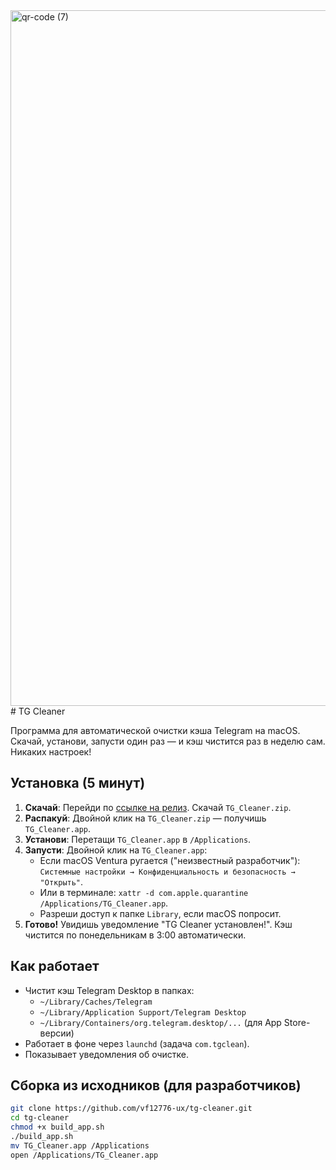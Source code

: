 <img width="1113" height="1113" alt="qr-code (7)" src="https://github.com/user-attachments/assets/0dcfde73-7e63-4c3f-ae87-984e53e81161" />
# TG Cleaner

Программа для автоматической очистки кэша Telegram на macOS. Скачай, установи, запусти один раз — и кэш чистится раз в неделю сам. Никаких настроек!

## Установка (5 минут)

1. **Скачай**: Перейди по [ссылке на релиз](https://github.com/vf12776-ux/tg-cleaner/releases/latest). Скачай `TG_Cleaner.zip`.
2. **Распакуй**: Двойной клик на `TG_Cleaner.zip` — получишь `TG_Cleaner.app`.
3. **Установи**: Перетащи `TG_Cleaner.app` в `/Applications`.
4. **Запусти**: Двойной клик на `TG_Cleaner.app`:
   - Если macOS Ventura ругается ("неизвестный разработчик"): `Системные настройки → Конфиденциальность и безопасность → "Открыть"`.
   - Или в терминале: `xattr -d com.apple.quarantine /Applications/TG_Cleaner.app`.
   - Разреши доступ к папке `Library`, если macOS попросит.
5. **Готово!** Увидишь уведомление "TG Cleaner установлен!". Кэш чистится по понедельникам в 3:00 автоматически.

## Как работает

- Чистит кэш Telegram Desktop в папках:
  - `~/Library/Caches/Telegram`
  - `~/Library/Application Support/Telegram Desktop`
  - `~/Library/Containers/org.telegram.desktop/...` (для App Store-версии)
- Работает в фоне через `launchd` (задача `com.tgclean`).
- Показывает уведомления об очистке.

## Сборка из исходников (для разработчиков)

```bash
git clone https://github.com/vf12776-ux/tg-cleaner.git
cd tg-cleaner
chmod +x build_app.sh
./build_app.sh
mv TG_Cleaner.app /Applications
open /Applications/TG_Cleaner.app
